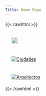 ```yaml
---
Title: Home Page
---
```


{{< rawhtml >}}
<div class="row">
  <div class="four columns">
		<a href="/books/">
    <img class="center" style="margin:20px; width:20px;" title="Edificios" src="icons/edificios.jpg">
	  </a>
  </div>
  <div class="four columns value-prop">
		<a href="/authors/">
    <img class="center" style="margin:20px" title="Ciudades" src="icons/authors.svg">
	  </a>
  </div>
  <div class="four columns value-prop">
		<a href="/publishers/">
    <img class="center" style="margin:20px" title="Arquitectos" src="icons/publishers.svg">
	 </a>
  </div>
</div>
{{< /rawhtml >}}